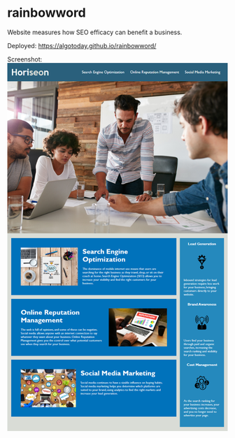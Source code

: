 # rainbowword

Website measures how SEO efficacy can benefit a business. 

Deployed: https://algotoday.github.io/rainbowword/

Screenshot: 
![Horiseon](/assets/images/01-html-css-git-homework-demo.jpeg)